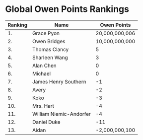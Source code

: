 # Global Owen Points Rankings

|Ranking|Name|Owen Points|
| ----------- | ----------- | ----------- |
| 1. | Grace Pyon | 20,000,000,006 | 
| 2. | Owen Bridges | 10,000,000,000 |
| 3. | Thomas Clancy | 5 |
| 4. | Sharleen Wang | 3 |
| 5. | Alan Chen | 0 |
| 6. | Michael | 0 |
| 7. | James Henry Southern | -1 |
| 8. | Avery | -2 |
| 9. | Koko | -3 |
| 10. | Mrs. Hart | -4 |
| 11. | William Niemic-Andorfer | -4 |
| 12. | Daniel Duke | -11 |
| 13. | Aidan | -2,000,000,100 |
